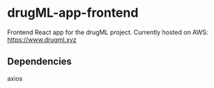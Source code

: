 # drugML-app-frontend

Frontend React app for the drugML project. Currently hosted on AWS: https://www.drugml.xyz

## Dependencies

axios
